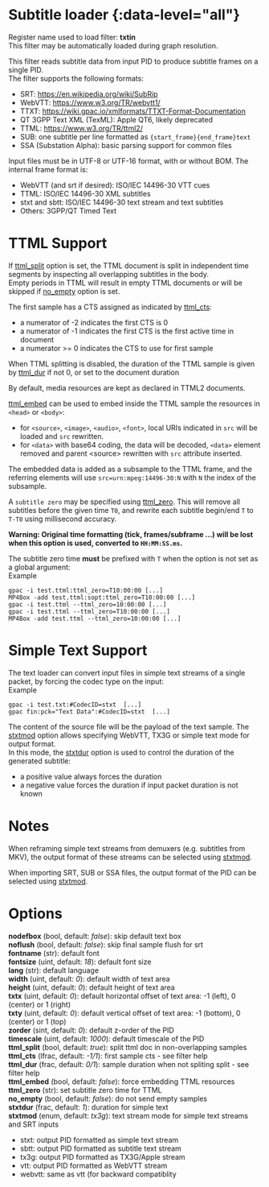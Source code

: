 <!-- automatically generated - do not edit, patch gpac/applications/gpac/gpac.c -->

# Subtitle loader  {:data-level="all"}  
  
Register name used to load filter: __txtin__  
This filter may be automatically loaded during graph resolution.  
  
This filter reads subtitle data from input PID to produce subtitle frames on a single PID.  
The filter supports the following formats:  

- SRT: https://en.wikipedia.org/wiki/SubRip  
- WebVTT: https://www.w3.org/TR/webvtt1/  
- TTXT: https://wiki.gpac.io/xmlformats/TTXT-Format-Documentation  
- QT 3GPP Text XML (TexML): Apple QT6, likely deprecated  
- TTML: https://www.w3.org/TR/ttml2/  
- SUB: one subtitle per line formatted as `{start_frame}{end_frame}text`  
- SSA (Substation Alpha): basic parsing support for common files  

  
Input files must be in UTF-8 or UTF-16 format, with or without BOM. The internal frame format is:   

- WebVTT (and srt if desired): ISO/IEC 14496-30 VTT cues  
- TTML: ISO/IEC 14496-30 XML subtitles  
- stxt and sbtt: ISO/IEC 14496-30 text stream and text subtitles  
- Others: 3GPP/QT Timed Text  

  
# TTML Support  
  
If [ttml_split](#ttml_split) option is set, the TTML document is split in independent time segments by inspecting all overlapping subtitles in the body.  
Empty periods in TTML will result in empty TTML documents or will be skipped if [no_empty](#no_empty) option is set.  
  
The first sample has a CTS assigned as indicated by [ttml_cts](#ttml_cts):  

- a numerator of -2 indicates the first CTS is 0  
- a numerator of -1 indicates the first CTS is the first active time in document  
- a numerator &gt;= 0 indicates the CTS to use for first sample  

  
When TTML splitting is disabled, the duration of the TTML sample is given by [ttml_dur](#ttml_dur) if not 0, or set to the document duration  
  
By default, media resources are kept as declared in TTML2 documents.  
  
[ttml_embed](#ttml_embed) can be used to embed inside the TTML sample the resources in `<head>` or `<body>`:  

- for `<source>`, `<image>`, `<audio>`, `<font>`, local URIs indicated in `src` will be loaded and `src` rewritten.  
- for `<data>` with base64 coding, the data will be decoded, `<data>` element removed and parent &lt;source&gt; rewritten with `src` attribute inserted.  

  
The embedded data is added as a subsample to the TTML frame, and the referring elements will use `src=urn:mpeg:14496-30:N` with `N` the index of the subsample.  
  
A `subtitle zero` may be specified using [ttml_zero](#ttml_zero). This will remove all subtitles before the given time `T0`, and rewrite each subtitle begin/end `T` to `T-T0` using millisecond accuracy.  

__Warning: Original time formatting (tick, frames/subframe ...) will be lost when this option is used, converted to `HH:MM:SS.ms`.__  
  
The subtitle zero time __must__ be prefixed with `T` when the option is not set as a global argument:  
Example
```
gpac -i test.ttml:ttml_zero=T10:00:00 [...]  
MP4Box -add test.ttml:sopt:ttml_zero=T10:00:00 [...]  
gpac -i test.ttml --ttml_zero=10:00:00 [...]  
gpac -i test.ttml --ttml_zero=T10:00:00 [...]  
MP4Box -add test.ttml --ttml_zero=10:00:00 [...]
```  
  
# Simple Text Support  
  
The text loader can convert input files in simple text streams of a single packet, by forcing the codec type on the input:  
Example
```
gpac -i test.txt:#CodecID=stxt  [...]  
gpac fin:pck="Text Data":#CodecID=stxt  [...]
```  
  
The content of the source file will be the payload of the text sample. The [stxtmod](#stxtmod) option allows specifying WebVTT, TX3G or simple text mode for output format.  
In this mode, the [stxtdur](#stxtdur) option is used to control the duration of the generated subtitle:  

- a positive value always forces the duration  
- a negative value forces the duration if input packet duration is not known  

  
# Notes  
  
When reframing simple text streams from demuxers (e.g. subtitles from MKV), the output format of these streams can be selected using [stxtmod](#stxtmod).  
  
When importing SRT, SUB or SSA files, the output format of the PID can be selected using [stxtmod](#stxtmod).  
  

# Options    
  
<a id="nodefbox">__nodefbox__</a> (bool, default: _false_): skip default text box  
<a id="noflush">__noflush__</a> (bool, default: _false_): skip final sample flush for srt  
<a id="fontname">__fontname__</a> (str): default font  
<a id="fontsize">__fontsize__</a> (uint, default: _18_): default font size  
<a id="lang">__lang__</a> (str): default language  
<a id="width">__width__</a> (uint, default: _0_): default width of text area  
<a id="height">__height__</a> (uint, default: _0_): default height of text area  
<a id="txtx">__txtx__</a> (uint, default: _0_): default horizontal offset of text area: -1 (left), 0 (center) or 1 (right)  
<a id="txty">__txty__</a> (uint, default: _0_): default vertical offset of text area: -1 (bottom), 0 (center) or 1 (top)  
<a id="zorder">__zorder__</a> (sint, default: _0_): default z-order of the PID  
<a id="timescale">__timescale__</a> (uint, default: _1000_): default timescale of the PID  
<a id="ttml_split">__ttml_split__</a> (bool, default: _true_): split ttml doc in non-overlapping samples  
<a id="ttml_cts">__ttml_cts__</a> (lfrac, default: _-1/1_): first sample cts - see filter help  
<a id="ttml_dur">__ttml_dur__</a> (frac, default: _0/1_): sample duration when not spliting split - see filter help  
<a id="ttml_embed">__ttml_embed__</a> (bool, default: _false_): force embedding TTML resources  
<a id="ttml_zero">__ttml_zero__</a> (str): set subtitle zero time for TTML  
<a id="no_empty">__no_empty__</a> (bool, default: _false_): do not send empty samples  
<a id="stxtdur">__stxtdur__</a> (frac, default: _1_): duration for simple text  
<a id="stxtmod">__stxtmod__</a> (enum, default: _tx3g_): text stream mode for simple text streams and SRT inputs  

- stxt: output PID formatted as simple text stream  
- sbtt: output PID formatted as subtitle text stream  
- tx3g: output PID formatted as TX3G/Apple stream  
- vtt: output PID formatted as WebVTT stream  
- webvtt: same as vtt (for backward compatiblity  
  
  
